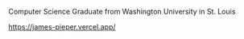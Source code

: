 Computer Science Graduate from Washington University in St. Louis

https://james-pieper.vercel.app/
